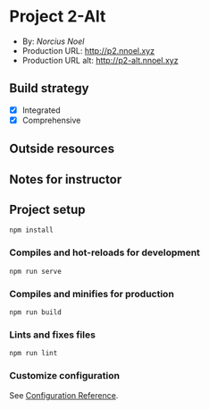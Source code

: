 
# Project 2-Alt
+ By: *Norcius Noel*
+ Production URL: <http://p2.nnoel.xyz>
+ Production URL alt: <http://p2-alt.nnoel.xyz> 

## Build strategy

+ [X] Integrated
+ [X] Comprehensive

## Outside resources


## Notes for instructor
## Project setup
```
npm install
```

### Compiles and hot-reloads for development
```
npm run serve
```
### Compiles and minifies for production
```
npm run build
```
### Lints and fixes files
```
npm run lint
```

### Customize configuration
See [Configuration Reference](https://cli.vuejs.org/config/).

